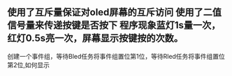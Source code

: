 使用了互斥量保证对oled屏幕的互斥访问
使用了二值信号量来传递按键是否按下
程序现象蓝灯1s量一次，红灯0.5s亮一次，屏幕显示按键按的次数。
---------------------------------------------------------------------
创建一个事件组，等待Bled任务将事件组置位第1位，等待Rled任务将事件组置位第2位,如何显示
